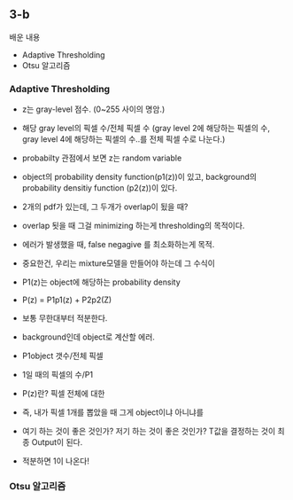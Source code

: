 
## 3-b
배운 내용 
- Adaptive Thresholding
- Otsu 알고리즘 


### Adaptive Thresholding
- z는 gray-level 점수. (0~255 사이의 명암.)
- 해당 gray level의 픽셀 수/전체 픽셀 수 (gray level 2에 해당하는 픽셀의 수, gray level 4에 해당하는 픽셀의 수..를 전체 픽셀 수로 나눈다.)
- probabilty 관점에서 보면 z는 random variable
- object의 probability density function(p1(z))이 있고, background의 probability densitiy function (p2(z))이 있다. 
- 2개의 pdf가 있는데, 그 두개가 overlap이 됬을 때?
- overlap 됫을 때 그걸 minimizing 하는게 thresholding의 목적이다.
- 에러가 발생했을 때, false negagive 를 최소화하는게 목적.

- 중요한건, 우리는 mixture모델을 만들어야 하는데 그 수식이
- P1(z)는 object에 해당하는 probability density  
- P(z) = P1p1(z) + P2p2(Z)

- 보통 무한대부터 적분한다.
- background인데 object로 계산할 에러.

- P1object 갯수/전체 픽셀
- 1일 때의 픽셀의 수/P1

- P(z)란? 픽셀 전체에 대한 
- 즉, 내가 픽셀 1개를 뽑았을 때 그게 object이냐 아니냐를 
 
- 여기 하는 것이 좋은 것인가? 저기 하는 것이 좋은 것인가? T값을 결정하는 것이 최종 Output이 된다. 
- 적분하면 1이 나온다!

### Otsu 알고리즘 
